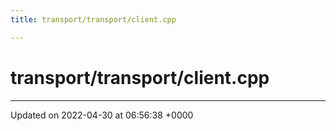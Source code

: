 ```yaml
---
title: transport/transport/client.cpp

---
```


# transport/transport/client.cpp








-------------------------------

Updated on 2022-04-30 at 06:56:38 +0000
